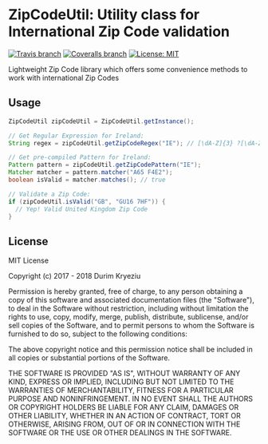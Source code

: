 # ZipCodeUtil: Utility class for International Zip Code validation

[![Travis branch](https://img.shields.io/travis/durimkryeziu/zip-code-util/master.svg?style=flat-square)](https://travis-ci.org/durimkryeziu/zip-code-util) [![Coveralls branch](https://img.shields.io/coveralls/durimkryeziu/zip-code-util/master.svg?style=flat-square)](https://coveralls.io/github/durimkryeziu/zip-code-util?branch=master) [![License: MIT](https://img.shields.io/badge/license-MIT-blue.svg?style=flat-square)](https://github.com/durimkryeziu/zip-code-util/blob/master/LICENSE)

Lightweight Zip Code library which offers some convenience methods to work with international Zip Codes

## Usage
```java
ZipCodeUtil zipCodeUtil = ZipCodeUtil.getInstance();

// Get Regular Expression for Ireland:
String regex = zipCodeUtil.getZipCodeRegex("IE"); // [\dA-Z]{3} ?[\dA-Z]{4}

// Get pre-compiled Pattern for Ireland:
Pattern pattern = zipCodeUtil.getZipCodePattern("IE");
Matcher matcher = pattern.matcher("A65 F4E2");
boolean isValid = matcher.matches(); // true

// Validate a Zip Code:
if (zipCodeUtil.isValid("GB", "GU16 7HF")) {
  // Yep! Valid United Kingdom Zip Code
}
```

## License
MIT License

Copyright (c) 2017 - 2018 Durim Kryeziu

Permission is hereby granted, free of charge, to any person obtaining a copy
of this software and associated documentation files (the "Software"), to deal
in the Software without restriction, including without limitation the rights
to use, copy, modify, merge, publish, distribute, sublicense, and/or sell
copies of the Software, and to permit persons to whom the Software is
furnished to do so, subject to the following conditions:

The above copyright notice and this permission notice shall be included in all
copies or substantial portions of the Software.

THE SOFTWARE IS PROVIDED "AS IS", WITHOUT WARRANTY OF ANY KIND, EXPRESS OR
IMPLIED, INCLUDING BUT NOT LIMITED TO THE WARRANTIES OF MERCHANTABILITY,
FITNESS FOR A PARTICULAR PURPOSE AND NONINFRINGEMENT. IN NO EVENT SHALL THE
AUTHORS OR COPYRIGHT HOLDERS BE LIABLE FOR ANY CLAIM, DAMAGES OR OTHER
LIABILITY, WHETHER IN AN ACTION OF CONTRACT, TORT OR OTHERWISE, ARISING FROM,
OUT OF OR IN CONNECTION WITH THE SOFTWARE OR THE USE OR OTHER DEALINGS IN THE
SOFTWARE.
